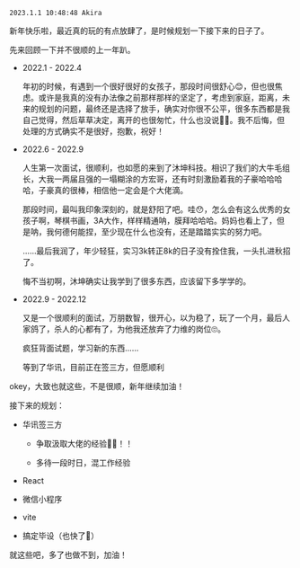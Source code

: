 `2023.1.1 10:48:48 Akira`

新年快乐啦，最近真的玩的有点放肆了，是时候规划一下接下来的日子了。

先来回顾一下并不很顺的上一年趴。

- 2022.1 - 2022.4
  
  年初的时候，有遇到一个很好很好的女孩子，那段时间很舒心😊，但也很焦虑。或许是我真的没有办法像之前那样那样的坚定了，考虑到家庭，距离，未来的规划的问题，最终还是选择了放手，确实对你很不公平，很多东西都是我自己觉得，然后草草决定，离开的也很匆忙，什么也没说🤦‍♂️。我不后悔，但处理的方式确实不是很好，抱歉，祝好！

- 2022.6 - 2022.9
  
  人生第一次面试，很顺利，也如愿的来到了沐坤科技。相识了我们的大牛毛组长，大我一两届且强的一塌糊涂的方宏哥，还有时刻激励着我的子豪哈哈哈哈，子豪真的很棒，相信他一定会是个大佬滴。
  
  那段时间，最叫我印象深刻的，就是舒阳了吧。哇😯，怎么会有这么优秀的女孩子啊，琴棋书画，3A大作，样样精通呐，膜拜哈哈哈。妈妈也看上了，但是呐，我何德何能捏，至少现在什么也没有，还是踏踏实实的努力吧。
  
  ……最后我润了，年少轻狂，实习3k转正8k的日子没有拴住我，一头扎进秋招了。
  
  悔不当初啊，沐坤确实让我学到了很多东西，应该留下多学学的。

- 2022.9 - 2022.12
  
  又是一个很顺利的面试，万朋数智，很开心，以为稳了，玩了一个月，最后人家鸽了，杀人的心都有了，为他我还放弃了力维的岗位🙄。
  
  疯狂背面试题，学习新的东西……
  
  等到了华讯，目前正在签三方，但愿顺利

okey，大致也就这些，不是很顺，新年继续加油！

接下来的规划：

- 华讯签三方
  
  - 争取汲取大佬的经验🤦‍♂️！！
  
  - 多待一段时日，混工作经验

- React

- 微信小程序

- vite

- 搞定毕设（也快了🤪）

就这些吧，多了也做不到，加油！


